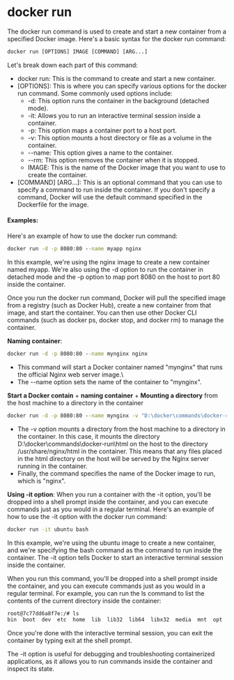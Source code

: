 # docker run

The docker run command is used to create and start a new container from a specified Docker image. Here's a basic syntax for the docker run command:

```cmd
docker run [OPTIONS] IMAGE [COMMAND] [ARG...]
```

Let's break down each part of this command:

- docker run: This is the command to create and start a new container.
- [OPTIONS]: This is where you can specify various options for the docker run command. Some commonly used options include:
  - -d: This option runs the container in the background (detached mode).
  - -it: Allows you to run an interactive terminal session inside a container.
  - -p: This option maps a container port to a host port.
  - -v: This option mounts a host directory or file as a volume in the container.
  - --name: This option gives a name to the container.
  - --rm: This option removes the container when it is stopped.
  - IMAGE: This is the name of the Docker image that you want to use to create the container.
- [COMMAND] [ARG...]: This is an optional command that you can use to specify a command to run inside the container. If you don't specify a command, Docker will use the default command specified in the Dockerfile for the image.

#### Examples:

Here's an example of how to use the docker run command:

```cmd
docker run -d -p 8080:80 --name myapp nginx
```

In this example, we're using the nginx image to create a new container named myapp. We're also using the -d option to run the container in detached mode and the -p option to map port 8080 on the host to port 80 inside the container.

Once you run the docker run command, Docker will pull the specified image from a registry (such as Docker Hub), create a new container from that image, and start the container. You can then use other Docker CLI commands (such as docker ps, docker stop, and docker rm) to manage the container.

**Naming container**:

```cmd
docker run -d -p 8080:80 --name mynginx nginx
```

- This command will start a Docker container named "mynginx" that runs the official Nginx web server image.\
- The --name option sets the name of the container to "mynginx".

**Start a Docker contain** + **naming container** + **Mounting a directory** from the host machine to a directory in the container

```cmd
docker run -d -p 8080:80 --name mynginx -v "D:\docker\commands\docker-run\html":/usr/share/nginx/html nginx
```

- The -v option mounts a directory from the host machine to a directory in the container. In this case, it mounts the directory D:\docker\commands\docker-run\html on the host to the directory /usr/share/nginx/html in the container. This means that any files placed in the html directory on the host will be served by the Nginx server running in the container.
- Finally, the command specifies the name of the Docker image to run, which is "nginx".

**Using -it option**:
When you run a container with the -it option, you'll be dropped into a shell prompt inside the container, and you can execute commands just as you would in a regular terminal.
Here's an example of how to use the -it option with the docker run command:

```cmd
docker run -it ubuntu bash
```

In this example, we're using the ubuntu image to create a new container, and we're specifying the bash command as the command to run inside the container. The -it option tells Docker to start an interactive terminal session inside the container.

When you run this command, you'll be dropped into a shell prompt inside the container, and you can execute commands just as you would in a regular terminal. For example, you can run the ls command to list the contents of the current directory inside the container:

```cmd
root@7c77dd6a8f7e:/# ls
bin  boot  dev  etc  home  lib  lib32  lib64  libx32  media  mnt  opt  proc  root  run  sbin  srv  sys  tmp  usr  var
```

Once you're done with the interactive terminal session, you can exit the container by typing exit at the shell prompt.

The -it option is useful for debugging and troubleshooting containerized applications, as it allows you to run commands inside the container and inspect its state.

